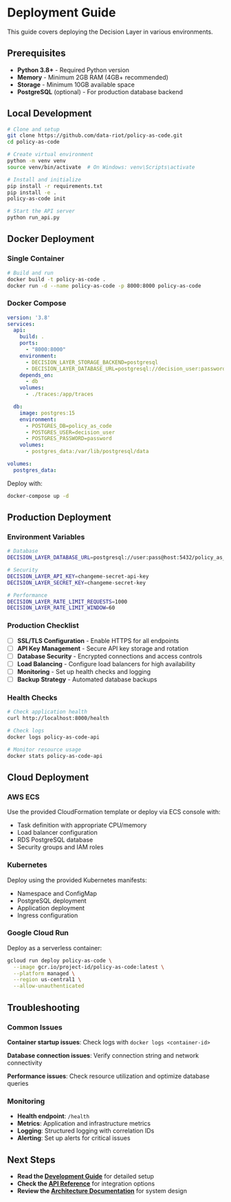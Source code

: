 # Deployment Guide

This guide covers deploying the Decision Layer in various environments.

## Prerequisites

- **Python 3.8+** - Required Python version
- **Memory** - Minimum 2GB RAM (4GB+ recommended)
- **Storage** - Minimum 10GB available space
- **PostgreSQL** (optional) - For production database backend

## Local Development

```bash
# Clone and setup
git clone https://github.com/data-riot/policy-as-code.git
cd policy-as-code

# Create virtual environment
python -m venv venv
source venv/bin/activate  # On Windows: venv\Scripts\activate

# Install and initialize
pip install -r requirements.txt
pip install -e .
policy-as-code init

# Start the API server
python run_api.py
```

## Docker Deployment

### Single Container

```bash
# Build and run
docker build -t policy-as-code .
docker run -d --name policy-as-code -p 8000:8000 policy-as-code
```

### Docker Compose

```yaml
version: '3.8'
services:
  api:
    build: .
    ports:
      - "8000:8000"
    environment:
      - DECISION_LAYER_STORAGE_BACKEND=postgresql
      - DECISION_LAYER_DATABASE_URL=postgresql://decision_user:password@db:5432/policy_as_code
    depends_on:
      - db
    volumes:
      - ./traces:/app/traces

  db:
    image: postgres:15
    environment:
      - POSTGRES_DB=policy_as_code
      - POSTGRES_USER=decision_user
      - POSTGRES_PASSWORD=password
    volumes:
      - postgres_data:/var/lib/postgresql/data

volumes:
  postgres_data:
```

Deploy with:
```bash
docker-compose up -d
```

## Production Deployment

### Environment Variables

```bash
# Database
DECISION_LAYER_DATABASE_URL=postgresql://user:pass@host:5432/policy_as_code

# Security
DECISION_LAYER_API_KEY=changeme-secret-api-key
DECISION_LAYER_SECRET_KEY=changeme-secret-key

# Performance
DECISION_LAYER_RATE_LIMIT_REQUESTS=1000
DECISION_LAYER_RATE_LIMIT_WINDOW=60
```

### Production Checklist

- [ ] **SSL/TLS Configuration** - Enable HTTPS for all endpoints
- [ ] **API Key Management** - Secure API key storage and rotation
- [ ] **Database Security** - Encrypted connections and access controls
- [ ] **Load Balancing** - Configure load balancers for high availability
- [ ] **Monitoring** - Set up health checks and logging
- [ ] **Backup Strategy** - Automated database backups

### Health Checks

```bash
# Check application health
curl http://localhost:8000/health

# Check logs
docker logs policy-as-code-api

# Monitor resource usage
docker stats policy-as-code-api
```

## Cloud Deployment

### AWS ECS

Use the provided CloudFormation template or deploy via ECS console with:
- Task definition with appropriate CPU/memory
- Load balancer configuration
- RDS PostgreSQL database
- Security groups and IAM roles

### Kubernetes

Deploy using the provided Kubernetes manifests:
- Namespace and ConfigMap
- PostgreSQL deployment
- Application deployment
- Ingress configuration

### Google Cloud Run

Deploy as a serverless container:
```bash
gcloud run deploy policy-as-code \
  --image gcr.io/project-id/policy-as-code:latest \
  --platform managed \
  --region us-central1 \
  --allow-unauthenticated
```

## Troubleshooting

### Common Issues

**Container startup issues**: Check logs with `docker logs <container-id>`

**Database connection issues**: Verify connection string and network connectivity

**Performance issues**: Check resource utilization and optimize database queries

### Monitoring

- **Health endpoint**: `/health`
- **Metrics**: Application and infrastructure metrics
- **Logging**: Structured logging with correlation IDs
- **Alerting**: Set up alerts for critical issues

## Next Steps

- **Read the [Development Guide](development.md)** for detailed setup
- **Check the [API Reference](api.md)** for integration options
- **Review the [Architecture Documentation](architecture.md)** for system design
